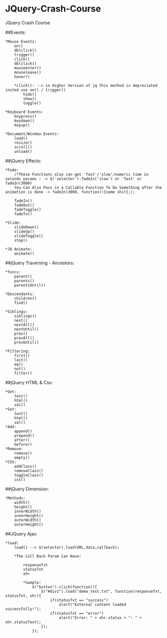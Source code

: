 # JQuery-Crash-Course
JQuery Crash Course




##Events:

	*Mouse Events:
		on()
		dblclick()
		trigger()
		click()
		dblclick()
		mouseenter()
		mouseleave()
		hover()

		*click(): --> in Higher Version of jq this method is depreciated insted use on() / trigger()
			hide()
			show()
			toggle()

	*Keyboard Events:
		keypress()
		keydown()
		keyup()

	*Document/Window Events:
		load()
		resize()
		scroll()
		unload()

##jQuery Effects:

	*Fade:
		/*These Functions also can get 'fast'/'slow'/numeric time in seconds params : -> $('selector').fadeIn('slow') or 'fast' or fadeIn(3000)
		You Can Also Pass in a Callable Function To Do Something after the animation is done -> fadeIn(3000, function(){some shit};);

		fadeIn()
		fadeOut()
		fadeToggle()
		fadeTo()

	*Slide:
		slideDown()
		slideUp()
		slideToggle()
		stop()

	*JQ Animate:
		animate()

##jQuery Traversing - Ancestors:

	*funcs:
		parent()
		parents()
		parentsUntil()

	*Descendants:
		children()
		find()

	*Siblings:
		siblings()
		next()
		nextAll()
		nextUntil()
		prev()
		prevAll()
		prevUntil()

	*Filtering:
		first()
		last()
		eq()
		not()
		filter()

##jQuery HTML & Css:

	*Get:
		text()
		html()
		val()
	*Set:
		text()
		html()
		val()
	*Add:
		append()
		prepend()
		after()
		before()
	*Remove:
		remove()
		empty()
	*CSS:
		addClass()
		removeClass()
		toggleClass()
		css()
##jQuery Dimension:

	*Methods:
		width()
		height()
		innerWidth()
		innerHeight()
		outerWidth()
		outerHeight()

##JQuery Ajax:

	*load:
		load() --> $(selector).load(URL,data,callback);

		*The Call Back Param Can Have:

			responseTxt
			statusTxt
			xhr

			*Sample:
				$("button").click(function(){
					$("#div1").load("demo_test.txt", function(responseTxt, statusTxt, xhr){
						if(statusTxt == "success")
							alert("External content loaded successfully!");
						if(statusTxt == "error")
							alert("Error: " + xhr.status + ": " + xhr.statusText);
					});
				});
